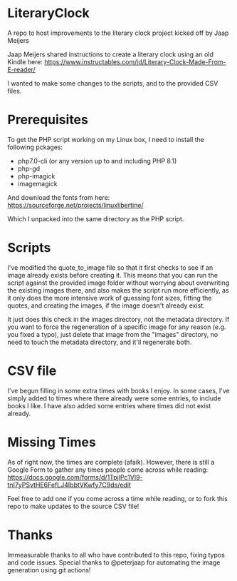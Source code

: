 # LiteraryClock
A repo to host improvements to the literary clock project kicked off by Jaap Meijers

Jaap Meijers shared instructions to create a literary clock using an old Kindle here: https://www.instructables.com/id/Literary-Clock-Made-From-E-reader/

I wanted to make some changes to the scripts, and to the provided CSV files.

# Prerequisites
To get the PHP script working on my Linux box, I need to install the following pckages:
* php7.0-cli (or any version up to and including PHP 8.1)
* php-gd
* php-imagick
* imagemagick

And download the fonts from here: 
https://sourceforge.net/projects/linuxlibertine/

Which I unpacked into the same directory as the PHP script.

# Scripts
I've modified the quote_to_image file so that it first checks to see if an image already exists before creating it. This means that you can run the script against the provided image folder without worrying about overwriting the existing images there, and also makes the script run more efficiently, as it only does the more intensive work of guessing font sizes, fitting the quotes, and creating the images, if the image doesn't already exist. 

It just does this check in the images directory, not the metadata directory. If you want to force the regeneration of a specific image for any reason (e.g. you fixed a typo), just delete that image from the "images" directory, no need to touch the metadata directory, and it'll regenerate both.

# CSV file
I've begun filling in some extra times with books I enjoy. In some cases, I've simply added to times where there already were some entries, to include books I like. I have also added some entries where times did not exist already.

# Missing Times

As of right now, the times are complete (afaik). However, there is still a Google Form to gather any times people come across while reading: https://docs.google.com/forms/d/1TpjlPc1VI9-tnI7yPSvtHE6FefLJ4IbbtVKwfy7C9ds/edit

Feel free to add one if you come across a time while reading, or to fork this repo to make updates to the source CSV file!

# Thanks
Immeasurable thanks to all who have contributed to this repo, fixing typos and code issues. Special thanks to @peterjaap for automating the image generation using git actions!

